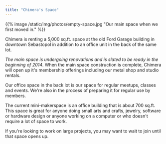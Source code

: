 ```yaml
---
title: "Chimera's Space"
---
```


{{% image /static/img/photos/empty-space.jpg "Our main space when we first moved in." %}}


Chimera is renting a 5,000 sq.ft. space at the old Ford Garage building in downtown Sebastopol in addition to an office unit in the back of the same lot.

*The main space is undergoing renovations and is slated to be ready in the beginning of 2014*. When the main space construction is complete, Chimera will open up it's membership offerings including our metal shop and studio rentals.

Our office space in the back lot is our space for regular meetups, classes and events. We're also in the process of preparing it for regular use by members.

The current mini-makerspace is an office building that is about 700 sq.ft. This space is great for anyone doing small arts and crafts, jewelry, software or hardware design or anyone working on a computer or who doesn't require a lot of space to work. 

If you're looking to work on large projects, you may want to wait to join until that space opens up.
